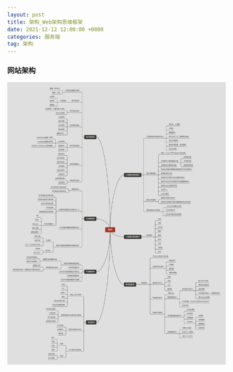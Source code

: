 ```yaml
---
layout: post
title: 架构_Web架构思维框架
date: 2021-12-12 12:00:00 +0800
categories: 服务端
tag: 架构
---
```



### 网站架构

![/images/2021-12-12-Web架构.png](/images/2021-12-12-Web架构.png)

